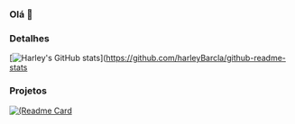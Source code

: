 ### Olá 👋


### Detalhes
[![Harley's GitHub stats](https://git-hub-readme-stats.vercel.app/api?username=HarleyBarcala&show_icons=true&theme=dark)](https://github.com/harleyBarcla/github-readme-stats

### Projetos
[![(Readme Card](https://github-readme-stats.vercel.app/api/pin/?username=HarleyBarcala&repo=HarleyBarcala=&theme=dark)](https//github.com/anuraghazra/github-readme-stats)
